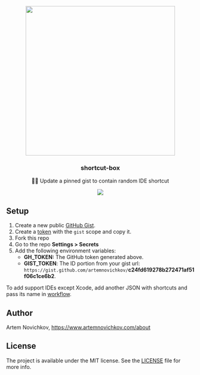 <p align="center">
  <img width=400 src="https://gist.githubusercontent.com/artemnovichkov/c24fd619278b272471af51f06c1ce6b2/raw/image.jpg">
  <h3 align="center">shortcut-box</h3>
  <p align="center">👨‍💻 Update a pinned gist to contain random IDE shortcut</p>
  <p align="center">
    <a href="https://github.com/artemnovichkov/shortcut-box/actions/workflows/schedule.yml">
      <img src="https://github.com/artemnovichkov/shortcut-box/actions/workflows/schedule.yml/badge.svg">
    </a>
  </p>
</p>

## Setup

1. Create a new public [GitHub Gist](https://gist.github.com).
1. Create a [token](https://github.com/settings/tokens/new) with the `gist` scope and copy it.
3. Fork this repo
4. Go to the repo **Settings > Secrets**
5. Add the following environment variables:
   - **GH_TOKEN:** The GitHub token generated above.
   - **GIST_TOKEN**: The ID portion from your gist url: `https://gist.github.com/artemnovichkov/`**c24fd619278b272471af51f06c1ce6b2**.
 
 To add support IDEs except Xcode, add another JSON with shortcuts and pass its name in [workflow](https://github.com/artemnovichkov/shortcut-box/blob/69bf2231c5c96c11924854d7f562a49b7b80a503/.github/workflows/schedule.yml#L16).
 

## Author

Artem Novichkov, https://www.artemnovichkov.com/about

## License

The project is available under the MIT license. See the [LICENSE](./LICENSE) file for more info.
